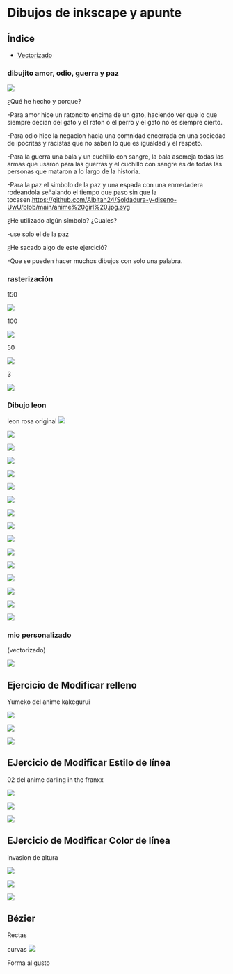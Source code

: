 # Dibujos de inkscape y apunte

## Índice 

- [Vectorizado](#dibujo-leon)

### dibujito amor, odio, guerra y paz

![](https://github.com/Albitah24/Soldadura-y-diseno-UwU/blob/main/Captura%20de%20pantalla%20de%202021-03-24%2010-53-41.png)


¿Qué he hecho y porque? 

-Para amor hice un ratoncito encima de un gato, haciendo ver que lo que siempre decian del gato y el raton o el perro y el gato no es siempre cierto.

-Para odio hice la negacion hacia una comnidad encerrada en una sociedad de ipocritas y racistas que no saben lo que es igualdad y el respeto.

-Para la guerra una bala y un cuchillo con sangre, la bala asemeja todas las armas que usaron para las guerras y el cuchillo con sangre es de todas las personas que mataron a lo largo de la historia.

-Para la paz el simbolo de la paz y una espada con una enrredadera rodeandola señalando el tiempo que paso sin que la tocasen.https://github.com/Albitah24/Soldadura-y-diseno-UwU/blob/main/anime%20girl%20.jpg.svg

¿He utilizado algún símbolo? ¿Cuales?

-use solo el de la paz

¿He sacado algo de este ejercició?

-Que se pueden hacer muchos dibujos con solo una palabra.


### rasterización

150

![](https://github.com/Albitah24/Soldadura-y-diseno-UwU/blob/main/dibujo150.svg.png)


100

![](https://github.com/Albitah24/Soldadura-y-diseno-UwU/blob/main/dibujo.svg)

50

![](https://github.com/Albitah24/Soldadura-y-diseno-UwU/blob/main/dibujo50.svg.png)

3

![](https://github.com/Albitah24/Soldadura-y-diseno-UwU/blob/main/dibujo.svg.png)


### Dibujo leon 

leon rosa original
![](https://github.com/Albitah24/Soldadura-y-diseno-UwU/blob/main/0468ba4c-65e8-436e-a267-f76147971ea0.jpg)

![](https://github.com/Albitah24/Soldadura-y-diseno-UwU/blob/main/leonxitu.jpg.svg)


![](https://github.com/Albitah24/Soldadura-y-diseno-UwU/blob/main/leonxitu2.jpg.svg)


![](https://github.com/Albitah24/Soldadura-y-diseno-UwU/blob/main/leonxitu3.jpg.svg)


![](https://github.com/Albitah24/Soldadura-y-diseno-UwU/blob/main/leonxitu4.jpg.svg)


![](https://github.com/Albitah24/Soldadura-y-diseno-UwU/blob/main/leonxitu5.jpg.svg)


![](https://github.com/Albitah24/Soldadura-y-diseno-UwU/blob/main/leonxitu6.jpg.svg)


![](https://github.com/Albitah24/Soldadura-y-diseno-UwU/blob/main/Captura%20de%20pantalla%20de%202021-03-25%2009-39-39.png)


![](https://github.com/Albitah24/Soldadura-y-diseno-UwU/blob/main/leon%20trazo%200.2.png)


![](https://github.com/Albitah24/Soldadura-y-diseno-UwU/blob/main/leon%20trazo%200.2.jpg.svg)


![](https://github.com/Albitah24/Soldadura-y-diseno-UwU/blob/main/leon%20trazo%200.1.png)


![](https://github.com/Albitah24/Soldadura-y-diseno-UwU/blob/main/leon%20trazo%200.1.svg)


![](https://github.com/Albitah24/Soldadura-y-diseno-UwU/blob/main/leon%20trazo%200.3..png)

![](https://github.com/Albitah24/Soldadura-y-diseno-UwU/blob/main/leon%20trazo%200.3.svg)


![](https://github.com/Albitah24/Soldadura-y-diseno-UwU/blob/main/leon%20trazo%200.4.png)

![](https://github.com/Albitah24/Soldadura-y-diseno-UwU/blob/main/leon%20trazo%200.4.svg)


### mio personalizado

(vectorizado)

![](https://github.com/Albitah24/Soldadura-y-diseno-UwU/blob/main/anime%20girl%20.jpg.svg)

## Ejercicio de Modificar relleno

Yumeko del anime kakegurui

![](https://github.com/Albitah24/Soldadura-y-diseno-UwU/blob/main/yumeko.jpg)

![](https://github.com/Albitah24/Soldadura-y-diseno-UwU/blob/main/yumeko%20relleno%20.jpg.svg)

![](https://github.com/Albitah24/Soldadura-y-diseno-UwU/blob/main/yumeko%20relleno0.2.png)

## EJercicio de Modificar Estilo de línea
02 del anime darling in the franxx

![](https://github.com/Albitah24/Soldadura-y-diseno-UwU/blob/main/02WAIFU.jpg)

![](https://github.com/Albitah24/Soldadura-y-diseno-UwU/blob/main/02WAIFU%20lineas%20modificas.jpg.svg)

![](https://github.com/Albitah24/Soldadura-y-diseno-UwU/blob/main/02WAIFU%20lineas%20.png)

## EJercicio de Modificar Color de línea
invasion de altura

![](https://www.ismorbo.com/wp-content/uploads/2020/11/highrise2.jpeg) 

![](https://github.com/Albitah24/Soldadura-y-diseno-UwU/blob/main/yandere%20UwU%20lineas.jpg.svg)

![](https://github.com/Albitah24/Soldadura-y-diseno-UwU/blob/main/yandere%20UwU%20lineas.png)

## Bézier
Rectas

curvas
![](https://github.com/Albitah24/Soldadura-y-diseno-UwU/blob/main/curbas.svg)

Forma al gusto
